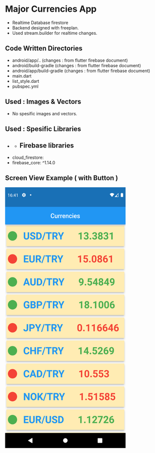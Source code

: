 # Major Currencies App
* Realtime Database firestore
* Backend designed with freeplan.
* Used stream.builder for realtime changes.

## Code Written Directories 
* android/app/.. (changes : from flutter firebase document)
* android/build-gradle (changes : from flutter firebase document)
* android/app/build-gradle (changes : from flutter firebase document)
* main.dart
* list_style.dart
* pubspec.yml

## Used : Images & Vectors
* No spesific images and vectors.

## Used : Spesific Libraries
  * * ## Firebase libraries 
* cloud_firestore:  
* firebase_core: ^1.14.0

## Screen View Example ( with Button )
<img src="https://github.com/mkiziltay/Firebase-Currencies-App/blob/master/curr_screen.png" alt = "Sample Screenview" width=394 height=851>
